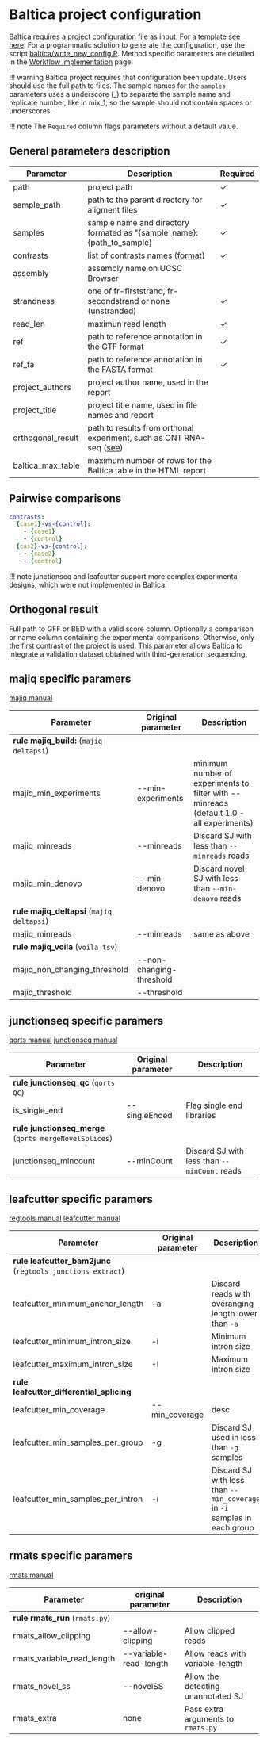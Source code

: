 # Baltica project configuration

Baltica requires a project configuration file as input. For a template see [here](https://raw.githubusercontent.com/dieterich-lab/Baltica/master/baltica/config.yml). For a programmatic solution to generate the configuration, use the script [baltica/write_new_config.R](https://github.com/dieterich-lab/Baltica/blob/8bc5fe5f71e948b3971ea5db5f1456b2d9e2f838/baltica/write_new_config.R). Method specific parameters are detailed in the [Workflow implementation](workflows.md) page.

!!! warning
    Baltica project requires that configuration been update.
    Users should use the full path to files.
    The sample names for the `samples` parameters uses a underscore (\_) to separate the sample name and replicate number, like in mix\_1, so the sample should not contain spaces or underscores.

!!! note
    The `Required` column flags parameters without a default value.

## General parameters description

| Parameter | Description | Required |
|---|---|---|
| path | project path | &#10003; |
| sample_path | path to the parent directory for aligment files | &#10003; |
| samples | sample name and directory formated as "{sample_name}:   {path_to_sample) | &#10003; |
| contrasts | list of contrasts names ([format](proj-config.md#pairwise-comparisons)) | &#10003; |
| assembly | assembly name on UCSC Browser |  |
| strandness | one of fr-firststrand, fr-secondstrand or none (unstranded) | &#10003; |
| read_len | maximun read length  | &#10003; |
| ref | path to reference annotation in the GTF format | &#10003; |
| ref_fa | path to reference annotation in the FASTA format | &#10003; |
| project_authors | project author name, used in the report |  |
| project_title | project title name, used in file names and report |  |
| orthogonal_result | path to results from orthonal experiment, such as ONT RNA-seq ([see](proj-config.md#orthogonal-result)) |  |
| baltica_max_table | maximum number of rows for the Baltica table in the HTML report  | |  

## Pairwise comparisons

```yaml
contrasts:
  {case1}-vs-{control}:
    - {case1}
    - {control} 
  {cas2}-vs-{control}:
    - {case2}
    - {control}
```

!!! note
    junctionseq and leafcutter support more complex experimental designs, which were not implemented in Baltica.  

## Orthogonal result

Full path to GFF or BED with a valid score column.
Optionally a comparison or name column containing the experimental comparisons.
Otherwise, only the first contrast of the project is used.
This parameter allows Baltica to integrate a validation dataset obtained with third-generation sequencing.

## majiq specific paramers

[majiq manual](https://biociphers.bitbucket.io/majiq/MAJIQ.html#builder)

| Parameter | Original parameter | Description |
|---|---|---|
| __rule majiq_build:__ (`majiq deltapsi`)| | |
| majiq_min_experiments | --min-experiments | minimum number of experiments to filter with --minreads (default 1.0 - all experiments) |
| majiq_minreads | --minreads | Discard SJ with less than `--minreads` reads |
| majiq_min_denovo | --min-denovo | Discard novel SJ with less than `--min-denovo` reads |
| __rule majiq_deltapsi__ (`majiq deltapsi`) | | |
| majiq_minreads | --minreads | same as above |
| __rule majiq_voila__ (`voila tsv`) | | |
| majiq_non_changing_threshold | --non-changing-threshold | |
| majiq_threshold | --threshold ||

## junctionseq specific paramers

[qorts manual](https://hartleys.github.io/QoRTs/doc/QoRTs-vignette.pdf)
[junctionseq manual](http://hartleys.github.io/JunctionSeq/doc/JunctionSeq.pdf)

| Parameter | Original parameter | Description |
|---|---|---|
| __rule junctionseq_qc__ (`qorts QC`) | | |
| is_single_end | --singleEnded | Flag single end libraries |
| __rule junctionseq_merge__ (`qorts mergeNovelSplices`) | | |
| junctionseq_mincount | --minCount | Discard SJ with less than `--minCount` reads |

## leafcutter specific paramers

[regtools manual](https://regtools.readthedocs.io/en/latest/)
[leafcutter manual](http://davidaknowles.github.io/leafcutter/articles/Usage.html)

| Parameter | Original parameter | Description |
|---|---|---|
| __rule leafcutter_bam2junc__ (`regtools junctions extract`) | | |
| leafcutter_minimum_anchor_length | -a | Discard reads with overanging length lower than `-a` |
| leafcutter_minimum_intron_size | -i | Minimum intron size |
| leafcutter_maximum_intron_size | -I | Maximum intron size |
| __rule leafcutter_differential_splicing__ | | |
| leafcutter_min_coverage | --min_coverage | desc |
| leafcutter_min_samples_per_group | -g | Discard SJ used in less than `-g` samples | |
| leafcutter_min_samples_per_intron | -i | Discard SJ with less than `--min_coverage` in `-i` samples in each group |

## rmats specific paramers

[rmats manual](https://github.com/Xinglab/rmats-turbo#all-arguments)

| Parameter | original parameter | Description |
|---|---|---|
| __rule rmats_run__ (`rmats.py`) | | |
| rmats_allow_clipping | --allow-clipping | Allow clipped reads |
| rmats_variable_read_length | --variable-read-length | Allow reads with variable-length  |
| rmats_novel_ss | --novelSS | Allow the detecting unannotated SJ |
| rmats_extra | none | Pass extra arguments to `rmats.py` |
